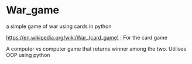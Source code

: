 # War_game
a simple game of war using cards in python

https://en.wikipedia.org/wiki/War_(card_game) : For the card game

A computer vs computer game that returns winner among the two.
Utilises OOP using python
